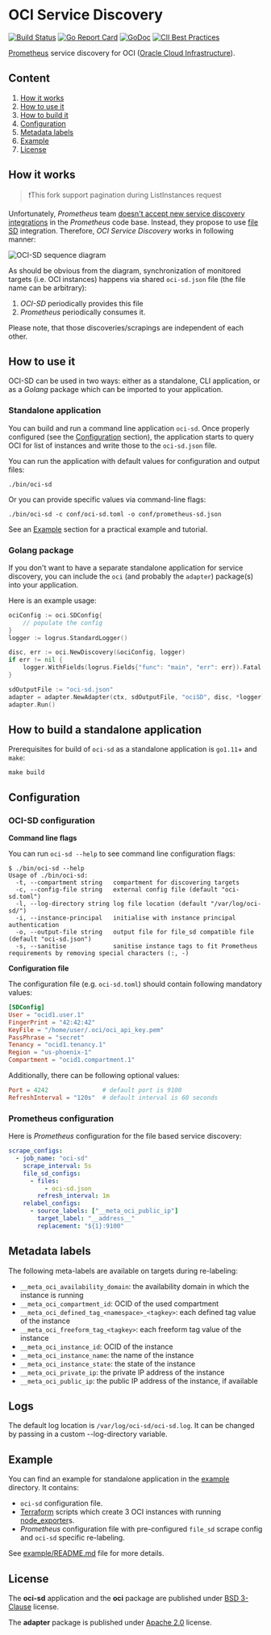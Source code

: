 # OCI Service Discovery

[![Build Status](https://travis-ci.org/sw-samuraj/oci-sd.svg?branch=master)](https://travis-ci.org/sw-samuraj/oci-sd)
[![Go Report Card](https://goreportcard.com/badge/github.com/sw-samuraj/oci-sd)](https://goreportcard.com/report/github.com/sw-samuraj/oci-sd)
[![GoDoc](https://godoc.org/github.com/sw-samuraj/oci-sd/oci?status.svg)](https://godoc.org/github.com/sw-samuraj/oci-sd/oci)
[![CII Best Practices](https://bestpractices.coreinfrastructure.org/projects/2185/badge)](https://bestpractices.coreinfrastructure.org/projects/2185)

[Prometheus](https://github.com/prometheus/prometheus) service discovery for OCI ([Oracle Cloud Infrastructure](https://cloud.oracle.com/iaas)).

## Content

1. [How it works](#how-it-works)
1. [How to use it](#how-to-use-it)
1. [How to build it](#how-to-build-a-standalone-application)
1. [Configuration](#configuration)
1. [Metadata labels](#metadata-labels)
1. [Example](#example)
1. [License](#license)

## How it works
> ❗This fork support pagination during ListInstances request

Unfortunately, _Prometheus_ team [doesn't accept new service discovery
integrations](https://github.com/prometheus/prometheus/issues/4322#issuecomment-401828508) in the _Prometheus_
code base. Instead, they propose to use [file
SD](https://prometheus.io/docs/prometheus/latest/configuration/configuration/#%3Cfile_sd_config%3E) integration.
Therefore, _OCI Service Discovery_ works in following manner:

![OCI-SD sequence diagram](docs/OCI-SD-sequence.png)

As should be obvious from the diagram, synchronization of monitored targets (i.e. OCI instances) happens via shared
`oci-sd.json` file (the file name can be arbitrary):

1. _OCI-SD_ periodically provides this file
1. _Prometheus_ periodically consumes it.

Please note, that those discoveries/scrapings are independent of each other.

## How to use it

OCI-SD can be used in two ways: either as a standalone, CLI application, or as a _Golang_ package which can
be imported to your application.

### Standalone application

You can build and run a command line application `oci-sd`. Once properly configured (see the
[Configuration](#oci-sd-configuration) section), the application starts to query OCI for list of instances
and write those to the `oci-sd.json` file.

You can run the application with default values for configuration and output files:

    ./bin/oci-sd

Or you can provide specific values via command-line flags:

    ./bin/oci-sd -c conf/oci-sd.toml -o conf/prometheus-sd.json

See an [Example](#example) section for a practical example and tutorial.

### Golang package

If you don't want to have a separate standalone application for service discovery, you can include the `oci`
(and probably the `adapter`) package(s) into your application.

Here is an example usage:

```go
ociConfig := oci.SDConfig{
    // populate the config
}
logger := logrus.StandardLogger()

disc, err := oci.NewDiscovery(&ociConfig, logger)
if err != nil {
    logger.WithFields(logrus.Fields{"func": "main", "err": err}).Fatal("can't create OCI discovery")
}

sdOutputFile := "oci-sd.json"
adapter = adapter.NewAdapter(ctx, sdOutputFile, "ociSD", disc, *logger)
adapter.Run()
```

## How to build a standalone application

Prerequisites for build of `oci-sd` as a standalone application is `go1.11`+ and `make`:

    make build

## Configuration

### OCI-SD configuration

**Command line flags**

You can run `oci-sd --help` to see command line configuration flags:

    $ ./bin/oci-sd --help
    Usage of ./bin/oci-sd:
      -t, --compartment string   compartment for discovering targets
      -c, --config-file string   external config file (default "oci-sd.toml")
      -l, --log-directory string log file location (default "/var/log/oci-sd/")
      -i, --instance-principal   initialise with instance principal authentication
      -o, --output-file string   output file for file_sd compatible file (default "oci-sd.json")
      -s, --sanitise             sanitise instance tags to fit Prometheus requirements by removing special characters (:, -)

**Configuration file**

The configuration file (e.g. `oci-sd.toml`) should contain following mandatory values:

```toml
[SDConfig]
User = "ocid1.user.1"
FingerPrint = "42:42:42"
KeyFile = "/home/user/.oci/oci_api_key.pem"
PassPhrase = "secret"
Tenancy = "ocid1.tenancy.1"
Region = "us-phoenix-1"
Compartment = "ocid1.compartment.1"
```

Additionally, there can be following optional values:

```toml
Port = 4242               # default port is 9100
RefreshInterval = "120s"  # default interval is 60 seconds
```

### Prometheus configuration

Here is _Prometheus_ configuration for the file based service discovery:

```yaml
scrape_configs:
  - job_name: "oci-sd"
    scrape_interval: 5s
    file_sd_configs:
      - files:
          - oci-sd.json
        refresh_interval: 1m
    relabel_configs:
      - source_labels: ["__meta_oci_public_ip"]
        target_label: "__address__"
        replacement: "${1}:9100"
```

## Metadata labels

The following meta-labels are available on targets during re-labeling:

- `__meta_oci_availability_domain`: the availability domain in which the instance is running
- `__meta_oci_compartment_id`: OCID of the used compartment
- `__meta_oci_defined_tag_<namespace>_<tagkey>`: each defined tag value of the instance
- `__meta_oci_freeform_tag_<tagkey>`: each freeform tag value of the instance
- `__meta_oci_instance_id`: OCID of the instance
- `__meta_oci_instance_name`: the name of the instance
- `__meta_oci_instance_state`: the state of the instance
- `__meta_oci_private_ip`: the private IP address of the instance
- `__meta_oci_public_ip`: the public IP address of the instance, if available

## Logs

The default log location is `/var/log/oci-sd/oci-sd.log`. It can be changed by passing in a custom --log-directory variable.

## Example

You can find an example for standalone application in the [example](example) directory. It contains:

- `oci-sd` configuration file.
- [Terraform](//www.terraform.io/) scripts which create 3 OCI instances with running
  [node_exporter](//github.com/prometheus/node_exporter)s.
- _Prometheus_ configuration file with pre-configured `file_sd` scrape config and `oci-sd` specific re-labeling.

See [example/README.md](example/README.md) file for more details.

## License

The **oci-sd** application and the **oci** package are published under
[BSD 3-Clause](http://opensource.org/licenses/BSD-3-Clause) license.

The **adapter** package is published under [Apache 2.0](http://www.apache.org/licenses/LICENSE-2.0) license.
